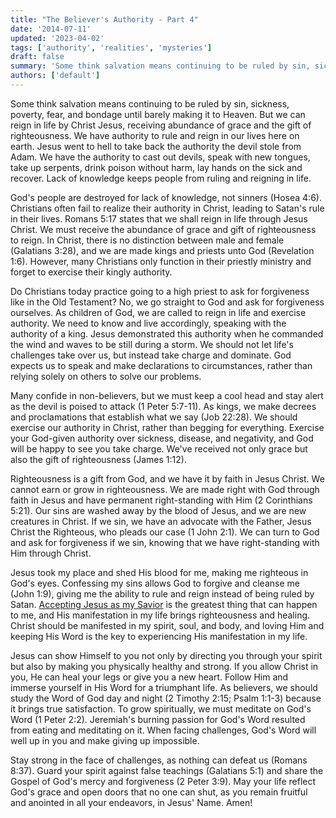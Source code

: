 ```yaml
---
title: "The Believer's Authority - Part 4"
date: '2014-07-11'
updated: '2023-04-02'
tags: ['authority', 'realities', 'mysteries']
draft: false
summary: 'Some think salvation means continuing to be ruled by sin, sickness, poverty, fear, and bondage until barely making it to Heaven. But we can reign in life by Christ Jesus, receiving abundance of grace and the gift of righteousness.'
authors: ['default']
---
```


Some think salvation means continuing to be ruled by sin, sickness, poverty, fear, and bondage until barely making it to Heaven. But we can reign in life by Christ Jesus, receiving abundance of grace and the gift of righteousness. We have authority to rule and reign in our lives here on earth. Jesus went to hell to take back the authority the devil stole from Adam. We have the authority to cast out devils, speak with new tongues, take up serpents, drink poison without harm, lay hands on the sick and recover. Lack of knowledge keeps people from ruling and reigning in life.

God's people are destroyed for lack of knowledge, not sinners (Hosea 4:6). Christians often fail to realize their authority in Christ, leading to Satan's rule in their lives. Romans 5:17 states that we shall reign in life through Jesus Christ. We must receive the abundance of grace and gift of righteousness to reign. In Christ, there is no distinction between male and female (Galatians 3:28), and we are made kings and priests unto God (Revelation 1:6). However, many Christians only function in their priestly ministry and forget to exercise their kingly authority.

Do Christians today practice going to a high priest to ask for forgiveness like in the Old Testament? No, we go straight to God and ask for forgiveness ourselves. As children of God, we are called to reign in life and exercise authority. We need to know and live accordingly, speaking with the authority of a king. Jesus demonstrated this authority when he commanded the wind and waves to be still during a storm. We should not let life's challenges take over us, but instead take charge and dominate. God expects us to speak and make declarations to circumstances, rather than relying solely on others to solve our problems.

Many confide in non-believers, but we must keep a cool head and stay alert as the devil is poised to attack (1 Peter 5:7-11). As kings, we make decrees and proclamations that establish what we say (Job 22:28). We should exercise our authority in Christ, rather than begging for everything. Exercise your God-given authority over sickness, disease, and negativity, and God will be happy to see you take charge. We've received not only grace but also the gift of righteousness (James 1:12).

Righteousness is a gift from God, and we have it by faith in Jesus Christ. We cannot earn or grow in righteousness. We are made right with God through faith in Jesus and have permanent right-standing with Him (2 Corinthians 5:21). Our sins are washed away by the blood of Jesus, and we are new creatures in Christ. If we sin, we have an advocate with the Father, Jesus Christ the Righteous, who pleads our case (1 John 2:1). We can turn to God and ask for forgiveness if we sin, knowing that we have right-standing with Him through Christ.

Jesus took my place and shed His blood for me, making me righteous in God's eyes. Confessing my sins allows God to forgive and cleanse me (John 1:9), giving me the ability to rule and reign instead of being ruled by Satan. [Accepting Jesus as my Savior](/salvation) is the greatest thing that can happen to me, and His manifestation in my life brings righteousness and healing. Christ should be manifested in my spirit, soul, and body, and loving Him and keeping His Word is the key to experiencing His manifestation in my life.

Jesus can show Himself to you not only by directing you through your spirit but also by making you physically healthy and strong. If you allow Christ in you, He can heal your legs or give you a new heart. Follow Him and immerse yourself in His Word for a triumphant life. As believers, we should study the Word of God day and night (2 Timothy 2:15; Psalm 1:1-3) because it brings true satisfaction. To grow spiritually, we must meditate on God's Word (1 Peter 2:2). Jeremiah's burning passion for God's Word resulted from eating and meditating on it. When facing challenges, God's Word will well up in you and make giving up impossible.

Stay strong in the face of challenges, as nothing can defeat us (Romans 8:37). Guard your spirit against false teachings (Galatians 5:1) and share the Gospel of God's mercy and forgiveness (2 Peter 3:9). May your life reflect God's grace and open doors that no one can shut, as you remain fruitful and anointed in all your endeavors, in Jesus' Name. Amen!
